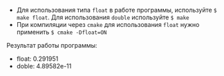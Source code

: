 - Для использования типа ```float``` в работе программы, используйте ```$ make float```. Для использования ```double``` используйте ```$ make```
- При компиляции через ```cmake``` для использования ```float``` нужно применить ```$ cmake -Dfloat=ON```

Результат работы программы:
- float: 0.291951
- doble: 4.89582e-11
